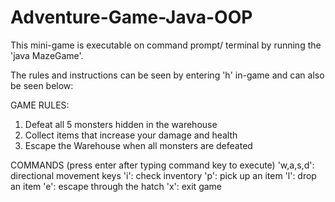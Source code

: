# Adventure-Game-Java-OOP

This mini-game is executable on command prompt/ terminal by running the 'java MazeGame'.

The rules and instructions can be seen by entering 'h' in-game and can also be seen below:

GAME RULES:
 1. Defeat all 5 monsters hidden in the warehouse 
 2. Collect items that increase your damage and health
 3. Escape the Warehouse when all monsters are defeated

COMMANDS (press enter after typing command key to execute)
 'w,a,s,d': directional movement keys
 'i': check inventory 
 'p': pick up an item
 'l': drop an item
 'e': escape through the hatch
 'x': exit game
